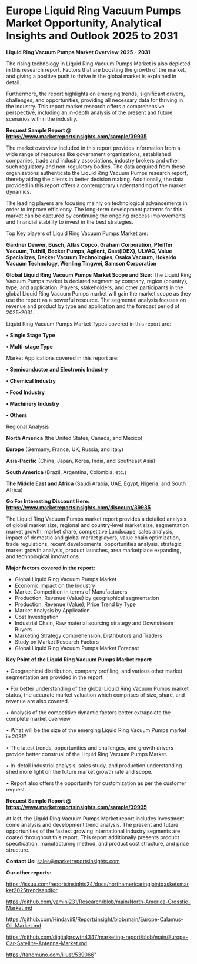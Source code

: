 # Europe Liquid Ring Vacuum Pumps Market Opportunity, Analytical Insights and Outlook 2025 to 2031

<Strong> Liquid Ring Vacuum Pumps Market Overview 2025 - 2031</strong>

The rising technology in Liquid Ring Vacuum Pumps Market is also depicted in this research report. Factors that are boosting the growth of the market, and giving a positive push to thrive in the global market is explained in detail.

Furthermore, the report highlights on emerging trends, significant drivers, challenges, and opportunities, providing all necessary data for thriving in the industry. This report market research offers a comprehensive perspective, including an in-depth analysis of the present and future scenarios within the industry.

<strong>Request Sample Report @ <a href=https://www.marketreportsinsights.com/sample/39935>https://www.marketreportsinsights.com/sample/39935</a></strong>

The market overview included in this report provides information from a wide range of resources like government organizations, established companies, trade and industry associations, industry brokers and other such regulatory and non-regulatory bodies. The data acquired from these organizations authenticate the Liquid Ring Vacuum Pumps research report, thereby aiding the clients in better decision making. Additionally, the data provided in this report offers a contemporary understanding of the market dynamics.

The leading players are focusing mainly on technological advancements in order to improve efficiency. The long-term development patterns for this market can be captured by continuing the ongoing process improvements and financial stability to invest in the best strategies.

Top Key players of Liquid Ring Vacuum Pumps Market are:

<strong>Gardner Denver, Busch, Atlas Copco, Graham Corporation, Pfeiffer Vacuum, Tuthill, Becker Pumps, Agilent, Gast(IDEX), ULVAC, Value Specializes, Dekker Vacuum Technologies, Osaka Vacuum, Hokaido Vacuum Technology, Wenling Tingwei, Samson Corporation</strong>

<strong><b>Global Liquid Ring Vacuum Pumps Market Scope and Size:</b></strong>
The Liquid Ring Vacuum Pumps market is declared segment by company, region (country), type, and application. Players, stakeholders, and other participants in the global Liquid Ring Vacuum Pumps market will gain the market scope as they use the report as a powerful resource. The segmental analysis focuses on revenue and product by type and application and the forecast period of 2025-2031.

Liquid Ring Vacuum Pumps Market Types covered in this report are:

<strong>•  Single Stage Type

•  Multi-stage Type</strong>

Market Applications covered in this report are:

<strong>•  Semiconductor and Electronic Industry

•  Chemical Industry

•  Food Industry

•  Machinery Industry

•  Others</strong> 

Regional Analysis

<strong>North America</strong> (the United States, Canada, and Mexico)

<strong>Europe</strong> (Germany, France, UK, Russia, and Italy)

<strong>Asia-Pacific</strong> (China, Japan, Korea, India, and Southeast Asia)

<strong>South America</strong> (Brazil, Argentina, Colombia, etc.)

<strong>The Middle East and Africa</strong> (Saudi Arabia, UAE, Egypt, Nigeria, and South Africa)

<strong>Go For Interesting Discount Here: <a href=https://www.marketreportsinsights.com/discount/39935>https://www.marketreportsinsights.com/discount/39935</a></strong>

The Liquid Ring Vacuum Pumps market report provides a detailed analysis of global market size, regional and country-level market size, segmentation market growth, market share, competitive Landscape, sales analysis, impact of domestic and global market players, value chain optimization, trade regulations, recent developments, opportunities analysis, strategic market growth analysis, product launches, area marketplace expanding, and technological innovations.

<strong><b>Major factors covered in the report:</b></strong>
<ul>
  <li>Global Liquid Ring Vacuum Pumps Market </li>
  <li>Economic Impact on the Industry</li>
  <li>Market Competition in terms of Manufacturers</li>
  <li>Production, Revenue (Value) by geographical segmentation</li>
  <li>Production, Revenue (Value), Price Trend by Type</li>
  <li>Market Analysis by Application</li>
  <li>Cost Investigation</li>
  <li>Industrial Chain, Raw material sourcing strategy and Downstream Buyers</li>
  <li>Marketing Strategy comprehension, Distributors and Traders</li>
  <li>Study on Market Research Factors</li>
  <li>Global Liquid Ring Vacuum Pumps Market Forecast</li>
</ul>

<strong><b>Key Point of the Liquid Ring Vacuum Pumps Market report:</b></strong>

• Geographical distribution, company profiling, and various other market segmentation are provided in the report.

• For better understanding of the global Liquid Ring Vacuum Pumps market status, the accurate market valuation which comprises of size, share, and revenue are also covered.

• Analysis of the competitive dynamic factors better extrapolate the complete market overview

• What will be the size of the emerging Liquid Ring Vacuum Pumps market in 2031?

• The latest trends, opportunities and challenges, and growth drivers provide better construal of the Liquid Ring Vacuum Pumps Market.

• In-detail industrial analysis, sales study, and production understanding shed more light on the future market growth rate and scope.

• Report also offers the opportunity for customization as per the customer request.

<strong>Request Sample Report @ <a href=https://www.marketreportsinsights.com/sample/39935>https://www.marketreportsinsights.com/sample/39935</a></strong>

At last, the Liquid Ring Vacuum Pumps Market report includes investment come analysis and development trend analysis. The present and future opportunities of the fastest growing international industry segments are coated throughout this report. This report additionally presents product specification, manufacturing method, and product cost structure, and price structure.

<strong>Contact Us:</strong>
sales@marketreportsinsights.com

<strong>Our other reports:</strong>

<a href=https://issuu.com/reportsinsights24/docs/northamericaringjointgasketsmarket2025trendsandfor>https://issuu.com/reportsinsights24/docs/northamericaringjointgasketsmarket2025trendsandfor</a>

<a href=https://github.com/yamini231/Research/blob/main/North-America-Crosstie-Market.md>https://github.com/yamini231/Research/blob/main/North-America-Crosstie-Market.md</a>

<a href=https://github.com/Hindavii9/Reportsinsight/blob/main/Europe-Calamus-Oil-Market.md>https://github.com/Hindavii9/Reportsinsight/blob/main/Europe-Calamus-Oil-Market.md</a>

<a href=https://github.com/digitalgrowth4347/marketing-report/blob/main/Europe-Car-Satellite-Antenna-Market.md>https://github.com/digitalgrowth4347/marketing-report/blob/main/Europe-Car-Satellite-Antenna-Market.md</a>

<a href=https://tanomuno.com/illust/539066>https://tanomuno.com/illust/539066</a>"
